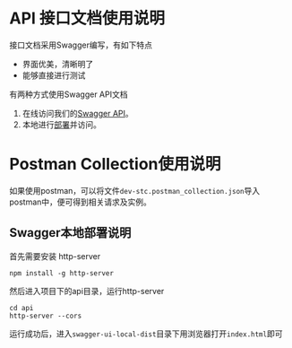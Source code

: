 # API 接口文档使用说明
接口文档采用Swagger编写，有如下特点

* 界面优美，清晰明了
* 能够直接进行测试

有两种方式使用Swagger API文档

1. 在线访问我们的[Swagger API](http://121.42.175.137/swagger-ui-dist/)。
2. 本地进行[部署](#swagger本地部署说明)并访问。



# Postman Collection使用说明
如果使用postman，可以将文件`dev-stc.postman_collection.json`导入postman中，便可得到相关请求及实例。

## <span id="deploy">Swagger本地部署说明</span>
首先需要安装 http-server

```
npm install -g http-server
```
然后进入项目下的api目录，运行http-server

```
cd api
http-server --cors
```
运行成功后，进入`swagger-ui-local-dist`目录下用浏览器打开`index.html`即可

